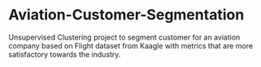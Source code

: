 # Aviation-Customer-Segmentation
Unsupervised Clustering project to segment customer for an aviation company based on Flight dataset from Kaagle with metrics that are more satisfactory towards the industry.
